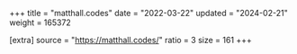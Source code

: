 +++
title = "matthall.codes"
date = "2022-03-22"
updated = "2024-02-21"
weight = 165372

[extra]
source = "https://matthall.codes/"
ratio = 3
size = 161
+++
